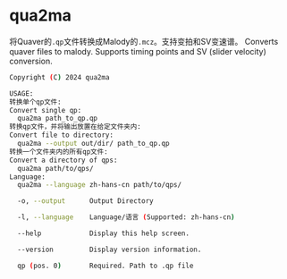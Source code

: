# qua2ma

将Quaver的`.qp`文件转换成Malody的`.mcz`。支持变拍和SV变速谱。
Converts quaver files to malody. Supports timing points and SV (slider velocity) conversion.

```sh
Copyright (C) 2024 qua2ma

USAGE:
转换单个qp文件:
Convert single qp:
  qua2ma path_to_qp.qp
转换qp文件，并将输出放置在给定文件夹内:
Convert file to directory:
  qua2ma --output out/dir/ path_to_qp.qp
转换一个文件夹内的所有qp文件:
Convert a directory of qps:
  qua2ma path/to/qps/
Language:
  qua2ma --language zh-hans-cn path/to/qps/

  -o, --output      Output Directory

  -l, --language    Language/语言 (Supported: zh-hans-cn)

  --help            Display this help screen.

  --version         Display version information.

  qp (pos. 0)       Required. Path to .qp file

```
